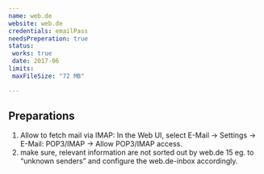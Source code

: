 ```yaml
---
name: web.de
website: web.de
credentials: emailPass
needsPreperation: true
status:
 works: true
 date: 2017-06
limits:
 maxFileSize: "72 MB"

---
```


## Preparations
1. Allow to fetch mail via IMAP: In the Web UI, select E-Mail -> Settings -> E-Mail: POP3/IMAP -> Allow POP3/IMAP access.
2. make sure, relevant information are not sorted out by web.de 15 eg. to “unknown senders” and configure the web.de-inbox accordingly.